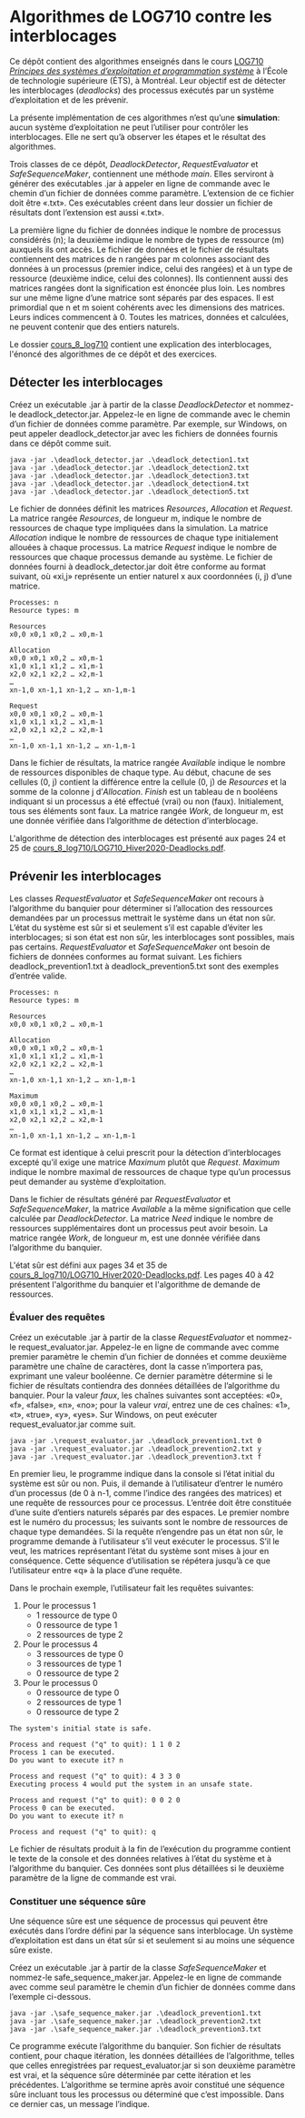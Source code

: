 # Algorithmes de LOG710 contre les interblocages
Ce dépôt contient des algorithmes enseignés dans le cours
[LOG710 *Principes des systèmes d’exploitation et programmation système*](https://www.etsmtl.ca/etudes/cours/LOG710)
à l’École de technologie supérieure (ÉTS), à Montréal. Leur objectif est de
détecter les interblocages (*deadlocks*) des processus exécutés par un système
d’exploitation et de les prévenir.

La présente implémentation de ces algorithmes n’est qu’une **simulation**:
aucun système d’exploitation ne peut l’utiliser pour contrôler les
interblocages. Elle ne sert qu’à observer les étapes et le résultat des
algorithmes.

Trois classes de ce dépôt, *DeadlockDetector*, *RequestEvaluator* et
*SafeSequenceMaker*, contiennent une méthode *main*. Elles serviront à générer
des exécutables .jar à appeler en ligne de commande avec le chemin d’un fichier
de données comme paramètre. L’extension de ce fichier doit être «.txt». Ces
exécutables créent dans leur dossier un fichier de résultats dont l’extension
est aussi «.txt».

La première ligne du fichier de données indique le nombre de processus
considérés (n); la deuxième indique le nombre de types de ressource (m)
auxquels ils ont accès. Le fichier de données et le fichier de résultats
contiennent des matrices de n rangées par m colonnes associant des données à
un processus (premier indice, celui des rangées) et à un type de ressource
(deuxième indice, celui des colonnes). Ils contiennent aussi des matrices
rangées dont la signification est énoncée plus loin. Les nombres sur une même
ligne d’une matrice sont séparés par des espaces. Il est primordial que n et m
soient cohérents avec les dimensions des matrices. Leurs indices commencent
à 0. Toutes les matrices, données et calculées, ne peuvent contenir que des
entiers naturels.

Le dossier [cours_8_log710](/cours_8_log710) contient une explication des
interblocages, l'énoncé des algorithmes de ce dépôt et des exercices.

## Détecter les interblocages
Créez un exécutable .jar à partir de la classe *DeadlockDetector* et nommez-le
deadlock_detector.jar. Appelez-le en ligne de commande avec le chemin d’un
fichier de données comme paramètre. Par exemple, sur Windows, on peut appeler
deadlock_detector.jar avec les fichiers de données fournis dans ce dépôt comme
suit.

```
java -jar .\deadlock_detector.jar .\deadlock_detection1.txt
java -jar .\deadlock_detector.jar .\deadlock_detection2.txt
java -jar .\deadlock_detector.jar .\deadlock_detection3.txt
java -jar .\deadlock_detector.jar .\deadlock_detection4.txt
java -jar .\deadlock_detector.jar .\deadlock_detection5.txt
```

Le fichier de données définit les matrices *Resources*, *Allocation* et
*Request*. La matrice rangée *Resources*, de longueur m, indique le nombre de
ressources de chaque type impliquées dans la simulation. La matrice
*Allocation* indique le nombre de ressources de chaque type initialement
allouées à chaque processus. La matrice *Request* indique le nombre de
ressources que chaque processus demande au système. Le fichier de données
fourni à deadlock_detector.jar doit être conforme au format suivant, où «xi,j»
représente un entier naturel x aux coordonnées (i, j) d’une matrice.

```
Processes: n
Resource types: m

Resources
x0,0 x0,1 x0,2 … x0,m-1

Allocation
x0,0 x0,1 x0,2 … x0,m-1
x1,0 x1,1 x1,2 … x1,m-1
x2,0 x2,1 x2,2 … x2,m-1
…
xn-1,0 xn-1,1 xn-1,2 … xn-1,m-1

Request
x0,0 x0,1 x0,2 … x0,m-1
x1,0 x1,1 x1,2 … x1,m-1
x2,0 x2,1 x2,2 … x2,m-1
…
xn-1,0 xn-1,1 xn-1,2 … xn-1,m-1
```

Dans le fichier de résultats, la matrice rangée *Available* indique le nombre
de ressources disponibles de chaque type. Au début, chacune de ses cellules
(0, j) contient la différence entre la cellule (0, j) de *Resources* et la
somme de la colonne j d’*Allocation*. *Finish* est un tableau de n booléens
indiquant si un processus a été effectué (vrai) ou non (faux). Initialement,
tous ses éléments sont faux. La matrice rangée *Work*, de longueur m, est une
donnée vérifiée dans l’algorithme de détection d’interblocage.

L'algorithme de détection des interblocages est présenté aux pages 24 et 25 de
[cours_8_log710/LOG710_Hiver2020-Deadlocks.pdf](/cours_8_log710/LOG710_Hiver2020-Deadlocks.pdf).

## Prévenir les interblocages
Les classes *RequestEvaluator* et *SafeSequenceMaker* ont recours à
l’algorithme du banquier pour déterminer si l’allocation des ressources
demandées par un processus mettrait le système dans un état non sûr. L’état du
système est sûr si et seulement s’il est capable d’éviter les interblocages;
si son état est non sûr, les interblocages sont possibles, mais pas certains.
*RequestEvaluator* et *SafeSequenceMaker* ont besoin de fichiers de données
conformes au format suivant. Les fichiers deadlock_prevention1.txt à
deadlock_prevention5.txt sont des exemples d’entrée valide.

```
Processes: n
Resource types: m

Resources
x0,0 x0,1 x0,2 … x0,m-1

Allocation
x0,0 x0,1 x0,2 … x0,m-1
x1,0 x1,1 x1,2 … x1,m-1
x2,0 x2,1 x2,2 … x2,m-1
…
xn-1,0 xn-1,1 xn-1,2 … xn-1,m-1

Maximum
x0,0 x0,1 x0,2 … x0,m-1
x1,0 x1,1 x1,2 … x1,m-1
x2,0 x2,1 x2,2 … x2,m-1
…
xn-1,0 xn-1,1 xn-1,2 … xn-1,m-1
```

Ce format est identique à celui prescrit pour la détection d’interblocages
excepté qu’il exige une matrice *Maximum* plutôt que *Request*. *Maximum*
indique le nombre maximal de ressources de chaque type qu’un processus peut
demander au système d’exploitation.

Dans le fichier de résultats généré par *RequestEvaluator* et
*SafeSequenceMaker*, la matrice *Available* a la même signification que celle
calculée par *DeadlockDetector*. La matrice *Need* indique le nombre de
ressources supplémentaires dont un processus peut avoir besoin. La matrice
rangée *Work*, de longueur m, est une donnée vérifiée dans l’algorithme du
banquier.

L'état sûr est défini aux pages 34 et 35 de
[cours_8_log710/LOG710_Hiver2020-Deadlocks.pdf](/cours_8_log710/LOG710_Hiver2020-Deadlocks.pdf).
Les pages 40 à 42 présentent l'algorithme du banquier et l'algorithme de
demande de ressources.

### Évaluer des requêtes
Créez un exécutable .jar à partir de la classe *RequestEvaluator* et nommez-le
request_evaluator.jar. Appelez-le en ligne de commande avec comme premier
paramètre le chemin d’un fichier de données et comme deuxième paramètre une
chaîne de caractères, dont la casse n’importera pas, exprimant une valeur
booléenne. Ce dernier paramètre détermine si le fichier de résultats contiendra
des données détaillées de l’algorithme du banquier. Pour la valeur *faux*, les
chaînes suivantes sont acceptées: «0», «f», «false», «n», «no»; pour la valeur
*vrai*, entrez une de ces chaînes: «1», «t», «true», «y», «yes». Sur Windows,
on peut exécuter request_evaluator.jar comme suit.

```
java -jar .\request_evaluator.jar .\deadlock_prevention1.txt 0
java -jar .\request_evaluator.jar .\deadlock_prevention2.txt y
java -jar .\request_evaluator.jar .\deadlock_prevention3.txt f
```

En premier lieu, le programme indique dans la console si l’état initial du
système est sûr ou non. Puis, il demande à l’utilisateur d’entrer le numéro
d’un processus (de 0 à n-1, comme l’indice des rangées des matrices) et une
requête de ressources pour ce processus. L’entrée doit être constituée d’une
suite d’entiers naturels séparés par des espaces. Le premier nombre est le
numéro du processus; les suivants sont le nombre de ressources de chaque type
demandées. Si la requête n’engendre pas un état non sûr, le programme demande
à l’utilisateur s’il veut exécuter le processus. S’il le veut, les matrices
représentant l’état du système sont mises à jour en conséquence. Cette
séquence d’utilisation se répétera jusqu’à ce que l’utilisateur entre «q» à la
place d’une requête.

Dans le prochain exemple, l’utilisateur fait les requêtes suivantes:
1. Pour le processus 1
	* 1 ressource de type 0
	* 0 ressource de type 1
	* 2 ressources de type 2
2. Pour le processus 4
	* 3 ressources de type 0
	* 3 ressources de type 1
	* 0 ressource de type 2
3. Pour le processus 0
	* 0 ressource de type 0
	* 2 ressources de type 1
	* 0 ressource de type 2

```
The system's initial state is safe.

Process and request ("q" to quit): 1 1 0 2
Process 1 can be executed.
Do you want to execute it? n

Process and request ("q" to quit): 4 3 3 0
Executing process 4 would put the system in an unsafe state.

Process and request ("q" to quit): 0 0 2 0
Process 0 can be executed.
Do you want to execute it? n

Process and request ("q" to quit): q
```

Le fichier de résultats produit à la fin de l’exécution du programme contient
le texte de la console et des données relatives à l’état du système et à
l’algorithme du banquier. Ces données sont plus détaillées si le deuxième
paramètre de la ligne de commande est vrai.

### Constituer une séquence sûre
Une séquence sûre est une séquence de processus qui peuvent être exécutés dans
l’ordre défini par la séquence sans interblocage. Un système d’exploitation
est dans un état sûr si et seulement si au moins une séquence sûre existe.

Créez un exécutable .jar à partir de la classe *SafeSequenceMaker* et nommez-le
safe_sequence_maker.jar. Appelez-le en ligne de commande avec comme seul
paramètre le chemin d’un fichier de données comme dans l’exemple ci-dessous.

```
java -jar .\safe_sequence_maker.jar .\deadlock_prevention1.txt
java -jar .\safe_sequence_maker.jar .\deadlock_prevention2.txt
java -jar .\safe_sequence_maker.jar .\deadlock_prevention3.txt
```

Ce programme exécute l’algorithme du banquier. Son fichier de résultats
contient, pour chaque itération, les données détaillées de l’algorithme,
telles que celles enregistrées par request_evaluator.jar si son deuxième
paramètre est vrai, et la séquence sûre déterminée par cette itération et les
précédentes. L’algorithme se termine après avoir constitué une séquence sûre
incluant tous les processus ou déterminé que c’est impossible. Dans ce dernier
cas, un message l’indique.
